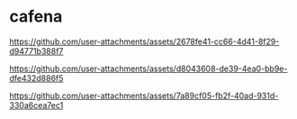 # cafena

https://github.com/user-attachments/assets/2678fe41-cc66-4d41-8f29-d94771b388f7

https://github.com/user-attachments/assets/d8043608-de39-4ea0-bb9e-dfe432d886f5

https://github.com/user-attachments/assets/7a89cf05-fb2f-40ad-931d-330a6cea7ec1

